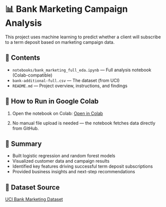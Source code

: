 # 📊 Bank Marketing Campaign Analysis

This project uses machine learning to predict whether a client will subscribe to a term deposit based on marketing campaign data.

## 📁 Contents

- `notebooks/bank_marketing_full_eda.ipynb` — Full analysis notebook (Colab-compatible)
- `bank-additional-full.csv` — The dataset (from UCI)
- `README.md` — Project overview, instructions, and findings

## 🚀 How to Run in Google Colab

1. Open the notebook on Colab:
   [Open in Colab](https://colab.research.google.com/github/bedrock510/bank_marketing_colab_ready/blob/main/notebooks/bank_marketing_full_eda.ipynb)

2. No manual file upload is needed — the notebook fetches data directly from GitHub.

## 🧠 Summary

- Built logistic regression and random forest models
- Visualized customer data and campaign results
- Identified key features driving successful term deposit subscriptions
- Provided business insights and next-step recommendations

## 📌 Dataset Source

[UCI Bank Marketing Dataset](https://archive.ics.uci.edu/ml/datasets/Bank+Marketing)
